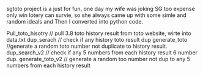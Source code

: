 sgtoto project is a just for fun, one day my wife was joking SG too expense only win lotery can survie, so she always came up with some simle and random ideals and 
Then I converted into python code.


Pull_toto_hisotry // pull 3.8 toto history result from toto website, wirte into data.txt
dup_serach     // check if any history toto result dup 
generate_toto //generate a random toto number not duplicate to history result.
dup_search_v2   // check if any 5 numbers from each history result 6 number dup.
generate_toto_v2 // generate a random too number not dup to any 5 numbers from each history result

